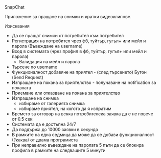SnapChat

Приложение за пращане на снимки и кратки видеоклипове.

Изисквания

- Да се пращат снимки от потребител към потребител
- Регистрация на потребител чрез фб, туйтър, гугъл+ или мейл и парола (Въвеждане на username)
- Вход в системата (чрез профил в фб, туйтър, гугъл+ или мейл и парола)
	- Валидация на мейл и парола
- Търсене по username
- Функционалност добавяне на приятел - (след търсенето) Бутон (Send Request)
- Изпращане на покана за приятелство - получаване на notification за поканата
- Приемане или отказване на покана за приятелство
- Изпращане на снимка
	- избираме от галерията снимка
	- избираме приятел, на когото да я изпратим
- Времето за отговор на всяка потребителска заявка да е не повече от
0.5 сек
- Системата да е достъпна 24/7
- Да поддържа до 10000 заявки в секунда
- В рамките на една седмица да може да се добави функционалност (?каква) от двама програмиста
- При неправилно въвеждане на паролата 5 пъти да се блокира профила в рамките на следващите 5 минути
